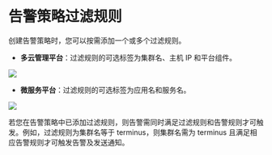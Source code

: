 # 告警策略过滤规则

创建告警策略时，您可以按需添加一个或多个过滤规则。

* **多云管理平台**：过滤规则的可选标签为集群名、主机 IP 和平台组件。

 ![](http://terminus-paas.oss-cn-hangzhou.aliyuncs.com/paas-doc/2021/12/24/6810d211-43d4-45e9-b619-6bd66f31dc68.png)

* **微服务平台**：过滤规则的可选标签为应用名和服务名。

 ![](http://terminus-paas.oss-cn-hangzhou.aliyuncs.com/paas-doc/2021/12/24/7570d254-e8f6-4d8d-a010-0d3b0fd8f032.png)

若您在告警策略中已添加过滤规则，则告警需同时满足过滤规则和告警规则才可触发。例如，过滤规则为集群名等于 terminus，则集群名需为 terminus 且满足相应告警规则才可触发告警及发送通知。
